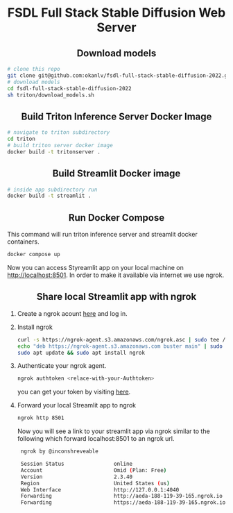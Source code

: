 <div align="center"><h1>FSDL Full Stack Stable Diffusion Web Server</h1></div>

<div align="center"><h2>Download models</h2></div>

```bash
# clone this repo
git clone git@github.com:okanlv/fsdl-full-stack-stable-diffusion-2022.git
# download models
cd fsdl-full-stack-stable-diffusion-2022
sh triton/download_models.sh
```

<div align="center"><h2>Build Triton Inference Server Docker Image</h2></div>

```bash
# navigate to triton subdirectory
cd triton
# build triton server docker image
docker build -t tritonserver .
```

<div align="center"><h2>Build Streamlit Docker image</h2></div>

```bash
# inside app subdirectory run
docker build -t streamlit .
```

<div align="center"><h2>Run Docker Compose</h2></div>
This command will run triton inference server and streamlit docker containers.

```bash
docker compose up
```
Now you can access Styreamlit app on your local machine on [http://localhost:8501](http://localhost:8501). In order to make it available via internet we use ngrok.

<div align="center"><h2>Share local Streamlit app with ngrok</h2></div>

1. Create a ngrok acount [here](https://dashboard.ngrok.com/signup) and log in.
2. Install ngrok
   ```bash
   curl -s https://ngrok-agent.s3.amazonaws.com/ngrok.asc | sudo tee /etc/apt/trusted.gpg.d/ngrok.asc >/dev/null && \
   echo "deb https://ngrok-agent.s3.amazonaws.com buster main" | sudo tee /etc/apt/sources.list.d/ngrok.list && \
   sudo apt update && sudo apt install ngrok
   ```
3. Authenticate your ngrok agent.
   ```bash
   ngrok authtoken <relace-with-your-Authtoken>
   ```
   you can get your token by visiting [here](https://dashboard.ngrok.com/get-started/your-authtoken).
4. Forward your local Streamlit app to ngrok
   ```bash
   ngrok http 8501
   ```
   Now you will see a link to your streamlit app via ngrok similar to the following which forward localhost:8501 to an ngrok url.
   
   ```bash
    ngrok by @inconshreveable                                                                                                    

    Session Status                online                                                                                                                                                                                                                                                         
    Account                       Omid (Plan: Free)                                                                                                                                                                                                                                              
    Version                       2.3.40                                                                                                                                                                                                                                                         
    Region                        United States (us)                                                                                                                                                                                                                                             
    Web Interface                 http://127.0.0.1:4040 
    Forwarding                    http://aeda-188-119-39-165.ngrok.io -> http://localhost:8501                                                                                                                                                                                                   
    Forwarding                    https://aeda-188-119-39-165.ngrok.io -> http://localhost:8501  
   ```
